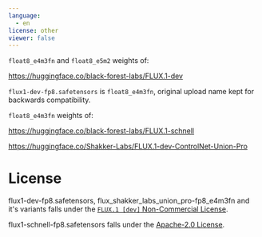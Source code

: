 ```yaml
---
language:
  - en
license: other
viewer: false
---
```

`float8_e4m3fn` and `float8_e5m2` weights of:

https://huggingface.co/black-forest-labs/FLUX.1-dev

`flux1-dev-fp8.safetensors` is `float8_e4m3fn`, original upload name kept for backwards compatibility.

`float8_e4m3fn` weights of:

https://huggingface.co/black-forest-labs/FLUX.1-schnell

https://huggingface.co/Shakker-Labs/FLUX.1-dev-ControlNet-Union-Pro
# License
flux1-dev-fp8.safetensors, flux_shakker_labs_union_pro-fp8_e4m3fn and it's variants falls under the [`FLUX.1 [dev]` Non-Commercial License](https://huggingface.co/black-forest-labs/FLUX.1-dev/blob/main/LICENSE.md).

flux1-schnell-fp8.safetensors falls under the [Apache-2.0 License](https://huggingface.co/datasets/choosealicense/licenses/blob/main/markdown/apache-2.0.md).
